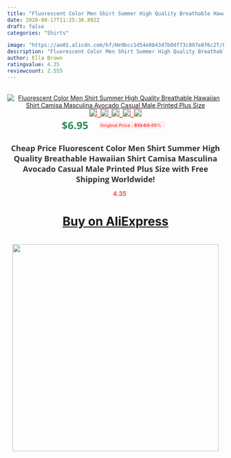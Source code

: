 ```yaml
---
title: "Fluorescent Color Men Shirt Summer High Quality Breathable Hawaiian Shirt Camisa Masculina Avocado Casual Male Printed Plus Size"
date: 2020-09-17T11:25:36.892Z
draft: false
categories: "Shirts"

image: "https://ae01.alicdn.com/kf/He9bcc1d54e0843d7b0df73c897e8f6c2T/Fluorescent-Color-Men-Shirt-Summer-High-Quality-Breathable-Hawaiian-Shirt-Camisa-Masculina-Avocado-Casual-Male-Printed.jpg"
description: "Fluorescent Color Men Shirt Summer High Quality Breathable Hawaiian Shirt Camisa Masculina Avocado Casual Male Printed Plus Size"
author: Ella Brown
ratingvalue: 4.35
reviewcount: 2.555
---
```

<br>
<div style="text-align: center;">
<a href="https://s.click.aliexpress.com/e/_ArdTbr" target="_blank" rel="nofollow noopener noreferrer"><img alt="Fluorescent Color Men Shirt Summer High Quality Breathable Hawaiian Shirt Camisa Masculina Avocado Casual Male Printed Plus Size" class="magnifier-image" src="https://ae01.alicdn.com/kf/He9bcc1d54e0843d7b0df73c897e8f6c2T/Fluorescent-Color-Men-Shirt-Summer-High-Quality-Breathable-Hawaiian-Shirt-Camisa-Masculina-Avocado-Casual-Male-Printed.jpg_640x640.jpg">
<br>
<img style="border:1px solid salmon" src="https://ae01.alicdn.com/kf/He9bcc1d54e0843d7b0df73c897e8f6c2T/Fluorescent-Color-Men-Shirt-Summer-High-Quality-Breathable-Hawaiian-Shirt-Camisa-Masculina-Avocado-Casual-Male-Printed.jpg_120x120.jpg">&nbsp;&nbsp;<img style="border:1px solid salmon" src="https://ae01.alicdn.com/kf/H4948e1076c0e4e7cb7b9743df3cf0adb6/Fluorescent-Color-Men-Shirt-Summer-High-Quality-Breathable-Hawaiian-Shirt-Camisa-Masculina-Avocado-Casual-Male-Printed.jpg_120x120.jpg">&nbsp;&nbsp;<img style="border:1px solid salmon" src="https://ae01.alicdn.com/kf/Hc31d8e39706340669df10b92219cd98aT/Fluorescent-Color-Men-Shirt-Summer-High-Quality-Breathable-Hawaiian-Shirt-Camisa-Masculina-Avocado-Casual-Male-Printed.jpg_120x120.jpg">&nbsp;&nbsp;<img style="border:1px solid salmon" src="https://ae01.alicdn.com/kf/H7a58a8fe7cb74a1eac6627523de494a35/Fluorescent-Color-Men-Shirt-Summer-High-Quality-Breathable-Hawaiian-Shirt-Camisa-Masculina-Avocado-Casual-Male-Printed.jpg_120x120.jpg">&nbsp;&nbsp;<img style="border:1px solid salmon" src="https://ae01.alicdn.com/kf/Hb2d7bde1fb674117aa091807b29975b7v/Fluorescent-Color-Men-Shirt-Summer-High-Quality-Breathable-Hawaiian-Shirt-Camisa-Masculina-Avocado-Casual-Male-Printed.jpg_120x120.jpg"></a></div><br0>
<div style="text-align: center;"><span style="background-color: white; border: 0px; box-sizing: border-box; color: seagreen; display: inline-block; font-family: &quot;open sans&quot; , &quot;arial&quot; , &quot;helvetica&quot; , sans-serif , &quot;heiti&quot;; font-size: 24px; font-stretch: inherit; font-weight: 700; line-height: inherit; margin: 0px 10px 0px 0px; padding: 0px; vertical-align: middle;">$6.95 </span>
<span style="background: rgb(255 , 241 , 241); border-radius: 3px; border: 0px; box-sizing: border-box; color: #ff4747; display: inline-block; font-family: inherit; font-size: 12px; font-stretch: inherit; font-style: inherit; font-variant: inherit; font-weight: 600; line-height: inherit; margin: 0px; padding: 2px 5px; transform: scale(0.9); vertical-align: middle;">Original Price : <b style="text-decoration: line-through;">$13.63 </b> 49%&nbsp;&nbsp;</span></div>
<h1 style="color: #333333; display: inline-block; font-family: &quot;open sans&quot; , &quot;arial&quot; , &quot;helvetica&quot; , sans-serif , &quot;heiti&quot;; font-size: 18px; font-stretch: inherit; font-weight: 700; text-align: center;">Cheap Price Fluorescent Color Men Shirt Summer High Quality Breathable Hawaiian Shirt Camisa Masculina Avocado Casual Male Printed Plus Size with Free Shipping Worldwide!</h1>
<div style="color: #ff4747; text-align: center;">
<img src="https://4.bp.blogspot.com/-M0ZcTcb-5uY/XleCXlxnR4I/AAAAAAAAAEc/OrjgMkXV1oMQFaCRZj5HQwOCBcu3w1FegCPcBGAYYCw/s1600/star.png" style="height: 15px;">&nbsp;<b>4.35</b></div>
<div class="button_cont" align="center"><a class="buynow_a" href="https://s.click.aliexpress.com/e/_ArdTbr" target="_blank" rel="nofollow noopener noreferrer"><H1>Buy on AliExpress</H1></a></div><br>
<div class="separator" style="clear: both; text-align: center;">
<img src="https://lh3.googleusercontent.com/-pTy5HemUv9M/XlePHvY0dAI/AAAAAAAAAE4/0nX5iRUoIWY8eMW9Dpxeirr157OZliDIgCLcBGAsYHQ/s1600/badge.gif" width="480">
</div>
